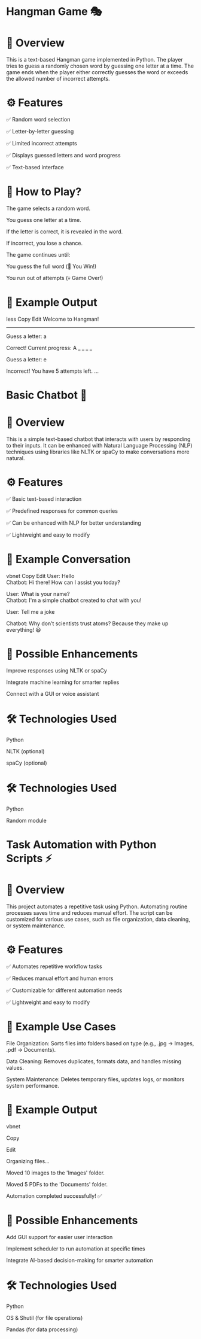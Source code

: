 # Hangman Game 🎭
# 📌 Overview
This is a text-based Hangman game implemented in Python. The player tries to guess a randomly chosen word by guessing one letter at a time. The game ends when the player either correctly guesses the word or exceeds the allowed number of incorrect attempts.

# ⚙ Features
✅ Random word selection

✅ Letter-by-letter guessing

✅ Limited incorrect attempts

✅ Displays guessed letters and word progress

✅ Text-based interface

# 📜 How to Play?
The game selects a random word.

You guess one letter at a time.

If the letter is correct, it is revealed in the word.

If incorrect, you lose a chance.

The game continues until:

You guess the full word (🎉 You Win!)

You run out of attempts (💀 Game Over!)

# 📌 Example Output
less
Copy
Edit
Welcome to Hangman!

_ _ _ _ _
Guess a letter: a

Correct! Current progress: A _ _ _ _

Guess a letter: e

Incorrect! You have 5 attempts left.
...


# Basic Chatbot 🤖
# 📌 Overview
This is a simple text-based chatbot that interacts with users by responding to their inputs. It can be enhanced with Natural Language Processing (NLP) techniques using libraries like NLTK or spaCy to make conversations more natural.

# ⚙ Features
✅ Basic text-based interaction

✅ Predefined responses for common queries

✅ Can be enhanced with NLP for better understanding

✅ Lightweight and easy to modify

# 📜 Example Conversation
vbnet
Copy
Edit
User: Hello  
Chatbot: Hi there! How can I assist you today?  

User: What is your name?  
Chatbot: I'm a simple chatbot created to chat with you!  

User: Tell me a joke  

Chatbot: Why don’t scientists trust atoms? Because they make up everything! 😆 

# 🚀 Possible Enhancements
Improve responses using NLTK or spaCy

Integrate machine learning for smarter replies

Connect with a GUI or voice assistant

# 🛠 Technologies Used
Python

NLTK (optional)

spaCy (optional)

# 🛠 Technologies Used
Python

Random module

# Task Automation with Python Scripts ⚡
# 📌 Overview
This project automates a repetitive task using Python. Automating routine processes saves time and reduces manual effort. The script can be customized for various use cases, such as file organization, data cleaning, or system maintenance.

# ⚙ Features
✅ Automates repetitive workflow tasks

✅ Reduces manual effort and human errors

✅ Customizable for different automation needs

✅ Lightweight and easy to modify

# 📌 Example Use Cases
File Organization: Sorts files into folders based on type (e.g., .jpg → Images, .pdf → Documents).

Data Cleaning: Removes duplicates, formats data, and handles missing values.

System Maintenance: Deletes temporary files, updates logs, or monitors system performance.

# 📜 Example Output
vbnet

Copy

Edit

Organizing files...

Moved 10 images to the 'Images' folder.

Moved 5 PDFs to the 'Documents' folder.

Automation completed successfully! ✅

# 🚀 Possible Enhancements
Add GUI support for easier user interaction

Implement scheduler to run automation at specific times

Integrate AI-based decision-making for smarter automation

# 🛠 Technologies Used
Python

OS & Shutil (for file operations)

Pandas (for data processing)
